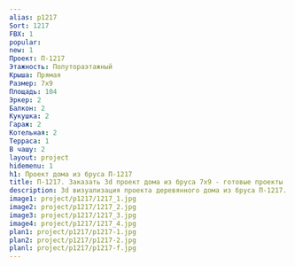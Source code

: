 ```yaml
---
alias: p1217
Sort: 1217
FBX: 1
popular: 
new: 1
Проект: П-1217
Этажность: Полутораэтажный
Крыша: Прямая
Размер: 7х9
Площадь: 104
Эркер: 2
Балкон: 2
Кукушка: 2
Гараж: 2
Котельная: 2
Терраса: 1
В чашу: 2
layout: project
hidemenu: 1
h1: Проект дома из бруса П-1217
title: П-1217. Заказать 3d проект дома из бруса 7х9 - готовые проекты
description: 3d визуализация проекта деревянного дома из бруса П-1217. Площадь 104 м2, размер 7х9. Вы можете внести любые изменения в проект.
image1: project/p1217/1217_1.jpg
image2: project/p1217/1217_2.jpg
image3: project/p1217/1217_3.jpg
image4: project/p1217/1217_4.jpg
plan1: project/p1217/p1217-1.jpg
plan2: project/p1217/p1217-2.jpg
planl: project/p1217/p1217-f.jpg
---
```

